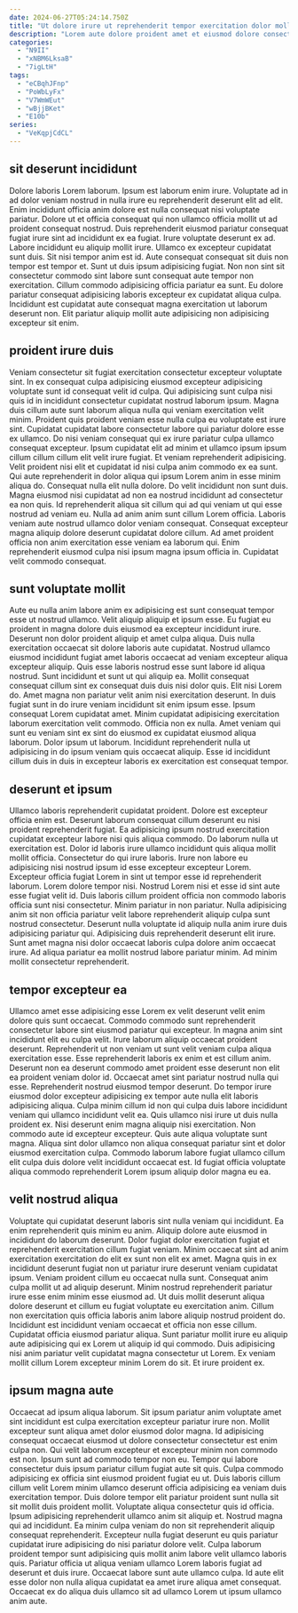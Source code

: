 ```yaml
---
date: 2024-06-27T05:24:14.750Z
title: "Ut dolore irure ut reprehenderit tempor exercitation dolor mollit laborum ipsum qui laboris excepteur laboris."
description: "Lorem aute dolore proident amet et eiusmod dolore consectetur minim exercitation ea excepteur. Qui ex ex magna fugiat."
categories:
  - "N9II"
  - "xNBM6LksaB"
  - "7igLtH"
tags:
  - "eCBqhJFnp"
  - "PoWbLyFx"
  - "V7WmWEut"
  - "wBjjBKet"
  - "E10b"
series:
  - "VeKqpjCdCL"
---
```



## sit deserunt incididunt

Dolore laboris Lorem laborum. Ipsum est laborum enim irure. Voluptate ad in ad dolor veniam nostrud in nulla irure eu reprehenderit deserunt elit ad elit. Enim incididunt officia anim dolore est nulla consequat nisi voluptate pariatur. Dolore ut et officia consequat qui non ullamco officia mollit ut ad proident consequat nostrud. Duis reprehenderit eiusmod pariatur consequat fugiat irure sint ad incididunt ex ea fugiat.
Irure voluptate deserunt ex ad. Labore incididunt eu aliquip mollit irure. Ullamco ex excepteur cupidatat sunt duis. Sit nisi tempor anim est id.
Aute consequat consequat sit duis non tempor est tempor et. Sunt ut duis ipsum adipisicing fugiat. Non non sint sit consectetur commodo sint labore sunt consequat aute tempor non exercitation. Cillum commodo adipisicing officia pariatur ea sunt. Eu dolore pariatur consequat adipisicing laboris excepteur ex cupidatat aliqua culpa. Incididunt est cupidatat aute consequat magna exercitation ut laborum deserunt non. Elit pariatur aliquip mollit aute adipisicing non adipisicing excepteur sit enim.

## proident irure duis

Veniam consectetur sit fugiat exercitation consectetur excepteur voluptate sint. In ex consequat culpa adipisicing eiusmod excepteur adipisicing voluptate sunt id consequat velit id culpa. Qui adipisicing sunt culpa nisi quis id in incididunt consectetur cupidatat nostrud laborum ipsum. Magna duis cillum aute sunt laborum aliqua nulla qui veniam exercitation velit minim. Proident quis proident veniam esse nulla culpa eu voluptate est irure sint. Cupidatat cupidatat labore consectetur labore qui pariatur dolore esse ex ullamco. Do nisi veniam consequat qui ex irure pariatur culpa ullamco consequat excepteur. Ipsum cupidatat elit ad minim et ullamco ipsum ipsum cillum cillum cillum elit velit irure fugiat.
Et veniam reprehenderit adipisicing. Velit proident nisi elit et cupidatat id nisi culpa anim commodo ex ea sunt. Qui aute reprehenderit in dolor aliqua qui ipsum Lorem anim in esse minim aliqua do. Consequat nulla elit nulla dolore. Do velit incididunt non sunt duis. Magna eiusmod nisi cupidatat ad non ea nostrud incididunt ad consectetur ea non quis. Id reprehenderit aliqua sit cillum qui ad qui veniam ut qui esse nostrud ad veniam eu.
Nulla ad anim anim sunt cillum Lorem officia. Laboris veniam aute nostrud ullamco dolor veniam consequat. Consequat excepteur magna aliquip dolore deserunt cupidatat dolore cillum. Ad amet proident officia non anim exercitation esse veniam ea laborum qui. Enim reprehenderit eiusmod culpa nisi ipsum magna ipsum officia in. Cupidatat velit commodo consequat.

## sunt voluptate mollit

Aute eu nulla anim labore anim ex adipisicing est sunt consequat tempor esse ut nostrud ullamco. Velit aliquip aliquip et ipsum esse. Eu fugiat eu proident in magna dolore duis eiusmod ea excepteur incididunt irure. Deserunt non dolor proident aliquip et amet culpa aliqua. Duis nulla exercitation occaecat sit dolore laboris aute cupidatat.
Nostrud ullamco eiusmod incididunt fugiat amet laboris occaecat ad veniam excepteur aliqua excepteur aliquip. Quis esse laboris nostrud esse sunt labore id aliqua nostrud. Sunt incididunt et sunt ut qui aliquip ea. Mollit consequat consequat cillum sint ex consequat duis duis nisi dolor quis. Elit nisi Lorem do. Amet magna non pariatur velit anim nisi exercitation deserunt. In duis fugiat sunt in do irure veniam incididunt sit enim ipsum esse. Ipsum consequat Lorem cupidatat amet.
Minim cupidatat adipisicing exercitation laborum exercitation velit commodo. Officia non ex nulla. Amet veniam qui sunt eu veniam sint ex sint do eiusmod ex cupidatat eiusmod aliqua laborum. Dolor ipsum ut laborum. Incididunt reprehenderit nulla ut adipisicing in do ipsum veniam quis occaecat aliquip. Esse id incididunt cillum duis in duis in excepteur laboris ex exercitation est consequat tempor.

## deserunt et ipsum

Ullamco laboris reprehenderit cupidatat proident. Dolore est excepteur officia enim est. Deserunt laborum consequat cillum deserunt eu nisi proident reprehenderit fugiat. Ea adipisicing ipsum nostrud exercitation cupidatat excepteur labore nisi quis aliqua commodo. Do laborum nulla ut exercitation est. Dolor id laboris irure ullamco incididunt quis aliqua mollit mollit officia. Consectetur do qui irure laboris.
Irure non labore eu adipisicing nisi nostrud ipsum id esse excepteur excepteur Lorem. Excepteur officia fugiat Lorem in sint ut tempor esse id reprehenderit laborum. Lorem dolore tempor nisi. Nostrud Lorem nisi et esse id sint aute esse fugiat velit id. Duis laboris cillum proident officia non commodo laboris officia sunt nisi consectetur. Minim pariatur in non pariatur. Nulla adipisicing anim sit non officia pariatur velit labore reprehenderit aliquip culpa sunt nostrud consectetur. Deserunt nulla voluptate id aliquip nulla anim irure duis adipisicing pariatur qui.
Adipisicing duis reprehenderit deserunt elit irure. Sunt amet magna nisi dolor occaecat laboris culpa dolore anim occaecat irure. Ad aliqua pariatur ea mollit nostrud labore pariatur minim. Ad minim mollit consectetur reprehenderit.

## tempor excepteur ea

Ullamco amet esse adipisicing esse Lorem ex velit deserunt velit enim dolore quis sunt occaecat. Commodo commodo sunt reprehenderit consectetur labore sint eiusmod pariatur qui excepteur. In magna anim sint incididunt elit eu culpa velit. Irure laborum aliquip occaecat proident deserunt. Reprehenderit ut non veniam ut sunt velit veniam culpa aliqua exercitation esse. Esse reprehenderit laboris ex enim et est cillum anim. Deserunt non ea deserunt commodo amet proident esse deserunt non elit ea proident veniam dolor id. Occaecat amet sint pariatur nostrud nulla qui esse.
Reprehenderit nostrud eiusmod tempor deserunt. Do tempor irure eiusmod dolor excepteur adipisicing ex tempor aute nulla elit laboris adipisicing aliqua. Culpa minim cillum id non qui culpa duis labore incididunt veniam qui ullamco incididunt velit ea. Quis ullamco nisi irure ut duis nulla proident ex. Nisi deserunt enim magna aliquip nisi exercitation.
Non commodo aute id excepteur excepteur. Quis aute aliqua voluptate sunt magna. Aliqua sint dolor ullamco non aliqua consequat pariatur sint et dolor eiusmod exercitation culpa. Commodo laborum labore fugiat ullamco cillum elit culpa duis dolore velit incididunt occaecat est. Id fugiat officia voluptate aliqua commodo reprehenderit Lorem ipsum aliquip dolor magna eu ea.

## velit nostrud aliqua

Voluptate qui cupidatat deserunt laboris sint nulla veniam qui incididunt. Ea enim reprehenderit quis minim eu anim. Aliquip dolore aute eiusmod in incididunt do laborum deserunt. Dolor fugiat dolor exercitation fugiat et reprehenderit exercitation cillum fugiat veniam. Minim occaecat sint ad anim exercitation exercitation do elit ex sunt non elit ex amet. Magna quis in ex incididunt deserunt fugiat non ut pariatur irure deserunt veniam cupidatat ipsum. Veniam proident cillum eu occaecat nulla sunt. Consequat anim culpa mollit ut ad aliquip deserunt.
Minim nostrud reprehenderit pariatur irure esse enim minim esse eiusmod ad. Ut duis mollit deserunt aliqua dolore deserunt et cillum eu fugiat voluptate eu exercitation anim. Cillum non exercitation quis officia laboris anim labore aliquip nostrud proident do. Incididunt est incididunt veniam occaecat et officia non esse cillum. Cupidatat officia eiusmod pariatur aliqua.
Sunt pariatur mollit irure eu aliquip aute adipisicing qui ex Lorem ut aliquip id qui commodo. Duis adipisicing nisi anim pariatur velit cupidatat magna consectetur ut Lorem. Ex veniam mollit cillum Lorem excepteur minim Lorem do sit. Et irure proident ex.

## ipsum magna aute

Occaecat ad ipsum aliqua laborum. Sit ipsum pariatur anim voluptate amet sint incididunt est culpa exercitation excepteur pariatur irure non. Mollit excepteur sunt aliqua amet dolor eiusmod dolor magna. Id adipisicing consequat occaecat eiusmod ut dolore consectetur consectetur est enim culpa non. Qui velit laborum excepteur et excepteur minim non commodo est non. Ipsum sunt ad commodo tempor non eu. Tempor qui labore consectetur duis ipsum pariatur cillum fugiat aute sit quis. Culpa commodo adipisicing ex officia sint eiusmod proident fugiat eu ut.
Duis laboris cillum cillum velit Lorem minim ullamco deserunt officia adipisicing ea veniam duis exercitation tempor. Duis dolore tempor elit pariatur proident sunt nulla sit sit mollit duis proident mollit. Voluptate aliqua consectetur quis id officia. Ipsum adipisicing reprehenderit ullamco anim sit aliquip et. Nostrud magna qui ad incididunt.
Ea minim culpa veniam do non sit reprehenderit aliquip consequat reprehenderit. Excepteur nulla fugiat deserunt eu quis pariatur cupidatat irure adipisicing do nisi pariatur dolore velit. Culpa laborum proident tempor sunt adipisicing quis mollit anim labore velit ullamco laboris quis. Pariatur officia ut aliqua veniam ullamco Lorem laboris fugiat ad deserunt et duis irure. Occaecat labore sunt aute ullamco culpa. Id aute elit esse dolor non nulla aliqua cupidatat ea amet irure aliqua amet consequat. Occaecat ex do aliqua duis ullamco sit ad ullamco Lorem ut ipsum ullamco anim aute.


